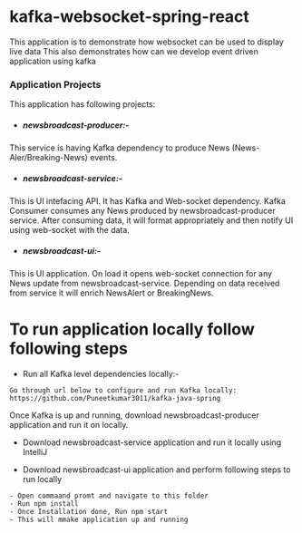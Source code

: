 # kafka-websocket-spring-react
This application is to demonstrate how websocket can be used to display live data
This also demonstrates how can we develop event driven application using kafka

### Application Projects
This application has following projects:
- ##### newsbroadcast-producer:- 
This service is having Kafka dependency to produce News (News-Aler/Breaking-News) events.

- ##### newsbroadcast-service:-
This is UI intefacing API. It has Kafka and Web-socket dependency.
Kafka Consumer consumes any News produced by newsbroadcast-producer service.
After consuming data, it will format appropriately and then notify UI using web-socket with the data. 

- ##### newsbroadcast-ui:-
This is UI application. On load it opens web-socket connection for any News update from newsbroadcast-service.
Depending on data received from service it will enrich NewsAlert or BreakingNews.

# To run application locally follow following steps
- Run all Kafka level dependencies locally:-
```
Go through url below to configure and run Kafka locally:
https://github.com/Puneetkumar3011/kafka-java-spring
```
Once Kafka is up and running, download newsbroadcast-producer application
and run it on locally.

- Download newsbroadcast-service application and run it locally using IntelliJ

- Download newsbroadcast-ui application and perform following steps to run locally
```
- Open commaand promt and navigate to this folder
- Run npm install
- Once Installation done, Run npm start 
- This will mmake application up and running
```